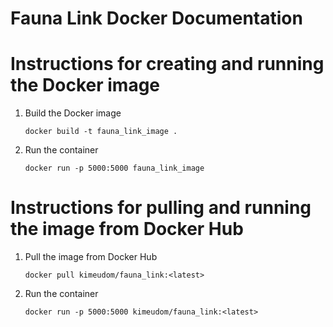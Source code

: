 # Fauna Link Docker Documentation

# Instructions for creating and running the Docker image
 1. Build the Docker image
      ```
      docker build -t fauna_link_image .
      ```

 2. Run the container
      ```
      docker run -p 5000:5000 fauna_link_image
      ```


#  Instructions for pulling and running the image from Docker Hub
 1. Pull the image from Docker Hub
    ```
    docker pull kimeudom/fauna_link:<latest>
    ```

 2. Run the container
    ```
    docker run -p 5000:5000 kimeudom/fauna_link:<latest>
    ```
